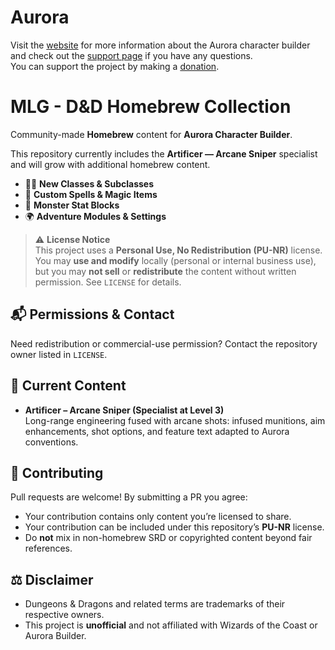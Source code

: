 # Aurora
Visit the [website](http://www.aurorabuilder.com "Aurora Website") for more information about the Aurora character builder and check out the [support page](http://www.aurorabuilder.com/support "Aurora Support Page") if you have any questions.<br> You can support the project by making a [donation](https://aurorabuilder.com/donate/).

# MLG - D&D Homebrew Collection

Community-made **Homebrew** content for **Aurora Character Builder**. 

This repository currently includes the **Artificer — Arcane Sniper** specialist and will grow with additional homebrew content.

- 🧙‍♂️ **New Classes & Subclasses**  
- 🧪 **Custom Spells & Magic Items**  
- 🐉 **Monster Stat Blocks**  
- 🌍 **Adventure Modules & Settings**  

> ⚠️ **License Notice**  
> This project uses a **Personal Use, No Redistribution (PU-NR)** license.  
> You may **use and modify** locally (personal or internal business use), but you may **not sell** or **redistribute** the content without written permission. See `LICENSE` for details.

## 📬 Permissions & Contact

Need redistribution or commercial-use permission? Contact the repository owner listed in `LICENSE`.

## 🧪 Current Content

- **Artificer – Arcane Sniper (Specialist at Level 3)**  
  Long-range engineering fused with arcane shots: infused munitions, aim enhancements, shot options, and feature text adapted to Aurora conventions.


## 🤝 Contributing

Pull requests are welcome! By submitting a PR you agree:
- Your contribution contains only content you’re licensed to share.
- Your contribution can be included under this repository’s **PU-NR** license.
- Do **not** mix in non-homebrew SRD or copyrighted content beyond fair references.


## ⚖️ Disclaimer

- Dungeons & Dragons and related terms are trademarks of their respective owners.
- This project is **unofficial** and not affiliated with Wizards of the Coast or Aurora Builder.